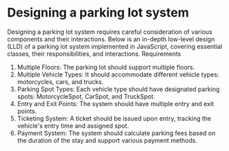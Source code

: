# Designing a parking lot system

Designing a parking lot system requires careful consideration of various components and their interactions. Below is an in-depth low-level design (LLD) of a parking lot system implemented in JavaScript, covering essential classes, their responsibilities, and interactions.
Requirements

1. Multiple Floors: The parking lot should support multiple floors.
2. Multiple Vehicle Types: It should accommodate different vehicle types: motorcycles, cars, and trucks.
3. Parking Spot Types: Each vehicle type should have designated parking spots: MotorcycleSpot, CarSpot, and TruckSpot.
4. Entry and Exit Points: The system should have multiple entry and exit points.
5. Ticketing System: A ticket should be issued upon entry, tracking the vehicle's entry time and assigned spot.
6. Payment System: The system should calculate parking fees based on the duration of the stay and support various payment methods.
